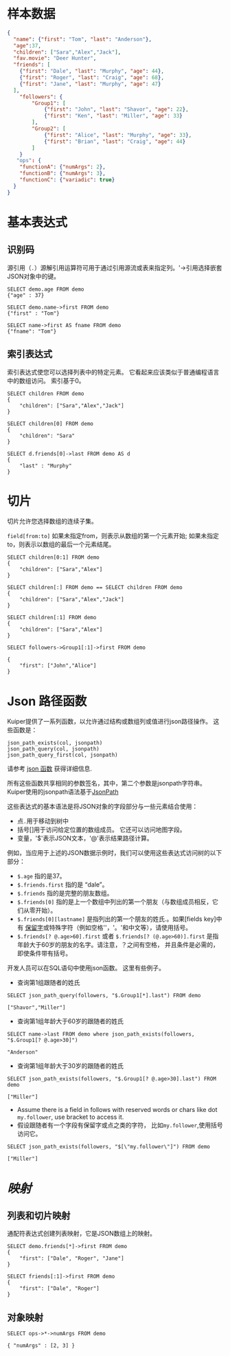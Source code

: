 # 样本数据

```json
{
  "name": {"first": "Tom", "last": "Anderson"},
  "age":37,
  "children": ["Sara","Alex","Jack"],
  "fav.movie": "Deer Hunter",
  "friends": [
    {"first": "Dale", "last": "Murphy", "age": 44},
    {"first": "Roger", "last": "Craig", "age": 68},
    {"first": "Jane", "last": "Murphy", "age": 47}
  ],
    "followers": {
        "Group1": [
		    {"first": "John", "last": "Shavor", "age": 22},
		    {"first": "Ken", "last": "Miller", "age": 33}
        ],
        "Group2": [
            {"first": "Alice", "last": "Murphy", "age": 33},
		    {"first": "Brian", "last": "Craig", "age": 44}
        ]
    }
   "ops": {
   	"functionA": {"numArgs": 2},
    "functionB": {"numArgs": 3},
    "functionC": {"variadic": true}
  }
}
```

# 基本表达式

## 识别码

源引用（`.`）源解引用运算符可用于通过引用源流或表来指定列。'->引用选择嵌套JSON对象中的键。

```
SELECT demo.age FROM demo
{"age" : 37}
```



```
SELECT demo.name->first FROM demo
{"first" : "Tom"}
```



```
SELECT name->first AS fname FROM demo
{"fname": "Tom"}
```

## 索引表达式

索引表达式使您可以选择列表中的特定元素。 它看起来应该类似于普通编程语言中的数组访问。 索引基于0。

```
SELECT children FROM demo
{
    "children": ["Sara","Alex","Jack"]
}
```



```
SELECT children[0] FROM demo
{
    "children": "Sara"
}

SELECT d.friends[0]->last FROM demo AS d
{
    "last" : "Murphy"
}
```

# 切片

切片允许您选择数组的连续子集。

``field[from:to]`` 如果未指定from，则表示从数组的第一个元素开始; 如果未指定to，则表示以数组的最后一个元素结尾。

```
SELECT children[0:1] FROM demo
{
    "children": ["Sara","Alex"]
}
```



```
SELECT children[:] FROM demo == SELECT children FROM demo
{
    "children": ["Sara","Alex","Jack"]
}
```



```
SELECT children[:1] FROM demo
{
    "children": ["Sara","Alex"]
}
```



```
SELECT followers->Group1[:1]->first FROM demo

{
    "first": ["John","Alice"]
}
```

# Json 路径函数

Kuiper提供了一系列函数，以允许通过结构或数组列或值进行json路径操作。 这些函数是：

```tsql
json_path_exists(col, jsonpath)
json_path_query(col, jsonpath)
json_path_query_first(col, jsonpath)
```

请参考 [json 函数](sqls/built-in_functions.md#json-functions) 获得详细信息.

所有这些函数共享相同的参数签名，其中，第二个参数是jsonpath字符串。 Kuiper使用的jsonpath语法基于[JsonPath](https://goessner.net/articles/JsonPath/)

这些表达式的基本语法是将JSON对象的字段部分与一些元素结合使用：

- 点`.`用于移动到树中
- 括号[]用于访问给定位置的数组成员。 它还可以访问地图字段。
- 变量，'$'表示JSON文本，'@'表示结果路径计算。

例如，当应用于上述的JSON数据示例时，我们可以使用这些表达式访问树的以下部分：

- `$.age` 指的是37。
- `$.friends.first` 指的是 “dale”。
- `$.friends` 指的是完整的朋友数组。
- `$.friends[0]` 指的是上一个数组中列出的第一个朋友（与数组成员相反，它们从零开始）。
- `$.friends[0][lastname]` 是指列出的第一个朋友的姓氏.。如果[fields key]中有 [保留字](sqls/lexical_elements.md)或特殊字符（例如空格''，'。'和中文等），请使用括号。
- `$.friends[? @.age>60].first` 或者 `$.friends[? (@.age>60)].first` 是指年龄大于60岁的朋友的名字。请注意，？之间有空格， 并且条件是必需的，即使条件带有括号。

开发人员可以在SQL语句中使用json函数。 这里有些例子。

- 查询第1组跟随者的姓氏
```tsql
SELECT json_path_query(followers, "$.Group1[*].last") FROM demo

["Shavor","Miller"]
```

- 查询第1组年龄大于60岁的跟随者的姓氏
```tsql
SELECT name->last FROM demo where json_path_exists(followers, "$.Group1[? @.age>30]")

"Anderson"
```

- 查询第1组年龄大于30岁的跟随者的姓氏
```tsql
SELECT json_path_exists(followers, "$.Group1[? @.age>30].last") FROM demo

["Miller"]
```

- Assume there is a field in follows with reserved words or chars like dot `my.follower`, use bracket to access it.
- 假设跟随者有一个字段有保留字或点之类的字符， 比如`my.follower`,使用括号访问它。
```tsql
SELECT json_path_exists(followers, "$[\"my.follower\"]") FROM demo

["Miller"]
```



# *映射*

<!--Do we need to support this?-->

## 列表和切片映射

通配符表达式创建列表映射，它是JSON数组上的映射。

```
SELECT demo.friends[*]->first FROM demo
{
    "first": ["Dale", "Roger", "Jane"]
}
```



```
SELECT friends[:1]->first FROM demo
{
    "first": ["Dale", "Roger"]
}
```

## 对象映射



```
SELECT ops->*->numArgs FROM demo

{ "numArgs" : [2, 3] }
```

